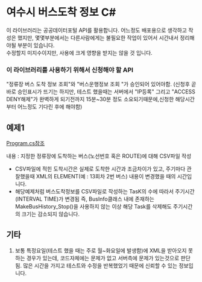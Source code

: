 # 여수시 버스도착 정보 C#    
이 라이브러리는 공공데이터포털 API를 활용합니다.
어느정도 배포용으로 생각하고 작성은 했지만, 몇몇부분에서는 다른사람에게는 불필요한 작업이 있어서 시간내서 정리해야될 부분이 있습니다.   
수정할지 미지수이지만, 사용에 크게 영향을 받지는 않을 것 입니다.

### 이 라이브러리를 사용하기 위해서 신청해야 할 API
"정류장 버스 도착 정보 조회"와 "버스운행정보 조회 "가 승인되어 있어야함.
(신청후 곧바로 승인표시가 뜨기는 하지만, 테스트 했을때는 서버에서 "IP등록" 그리고 "ACCESS DENY해제"가 완벽하게 되기전까지 15분~30분 정도 소요되기때문에,신청한 해당시간부터 어느정도 기다린 후에 해야함)   
   
## 예제1   
[Program.cs참조](https://github.com/jangsungLee/C-Yeosu-Bus-Info-Library/blob/master/BIS%20Big%20Data%20(Yeosu)%204/Program.cs)   
   
내용 : 지정한 정류장에 도착하는 버스(노선번호 혹은 ROUTE)에 대해 CSV파일 작성
+ CSV파일에 적힌 도착시간은 실제로 도착한 시간과 조금차이가 있고, 주기마다 관찰했을때 XML의 ELEMENT(예 : 13회차 2번 버스) 내용이 변경했을 때의 시간입니다.
+ 해당예제처럼 버스도착정보를 CSV파일로 작성하는 TasK의 수에 따라서 주기시간(INTERVAL TIME)가 변경됨
  즉, BusInfo클래스 내에 존재하는 MakeBusHistory_Stop()을 사용하지 않는 이상 해당 Task를 삭제해도 주기시간의 크기는 감소되지 않습니다.
   

## 기타
1. 보통 특정요일(테스트 했을 때는 주로 월~화요일에 발생함)에 XML을 받아오지 못하는 경우가 있는데, 코드자체에는 문제가 없고 서버측에 문제가 있는것으로 판단됨. 많은 시간을 가지고 테스트와 수정을 반복했었기 때문에 신뢰할 수 있는 정보입니다.
